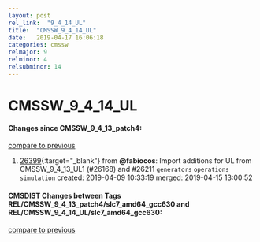 ```yaml
---
layout: post
rel_link:  "9_4_14_UL"
title:  "CMSSW_9_4_14_UL"
date:   2019-04-17 16:06:18
categories: cmssw
relmajor: 9
relminor: 4
relsubminor: 14
---
```


# CMSSW_9_4_14_UL
#### Changes since CMSSW_9_4_13_patch4:
[compare to previous](https://github.com/cms-sw/cmssw/compare/CMSSW_9_4_13_patch4...CMSSW_9_4_14_UL)



1. [26399](http://github.com/cms-sw/cmssw/pull/26399){:target="_blank"}  from **@fabiocos**: Import additions for UL from CMSSW_9_4_13_UL1 (#26168) and #26211 `generators`  `operations`  `simulation`  created: 2019-04-09 10:33:19 merged: 2019-04-15 13:00:52



#### CMSDIST Changes between Tags REL/CMSSW_9_4_13_patch4/slc7_amd64_gcc630 and REL/CMSSW_9_4_14_UL/slc7_amd64_gcc630:
[compare to previous](https://github.com/cms-sw/cmsdist/compare/REL/CMSSW_9_4_13_patch4/slc7_amd64_gcc630...REL/CMSSW_9_4_14_UL/slc7_amd64_gcc630)



